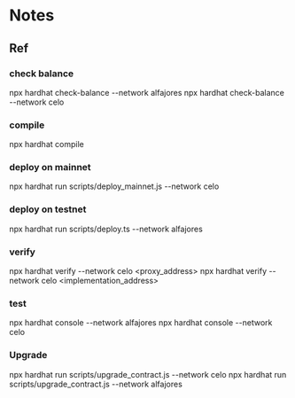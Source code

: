 # Notes

## Ref
### check balance
npx hardhat check-balance --network alfajores
npx hardhat check-balance --network celo

### compile
npx hardhat compile

### deploy on mainnet
npx hardhat run scripts/deploy_mainnet.js --network celo

### deploy on testnet
npx hardhat run scripts/deploy.ts --network alfajores

### verify
npx hardhat verify --network celo <proxy_address>
npx hardhat verify --network celo <implementation_address>

### test
npx hardhat console --network alfajores
npx hardhat console --network celo

### Upgrade
npx hardhat run scripts/upgrade_contract.js --network celo
npx hardhat run scripts/upgrade_contract.js --network alfajores
